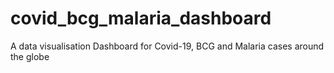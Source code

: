 # covid_bcg_malaria_dashboard
A data visualisation Dashboard for Covid-19, BCG and Malaria cases around the globe
